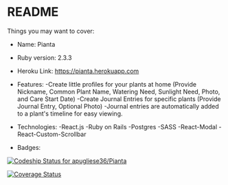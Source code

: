 # README

Things you may want to cover:

* Name: Pianta

* Ruby version: 2.3.3

* Heroku Link: https://pianta.herokuapp.com

* Features:
-Create little profiles for your plants at home (Provide Nickname, Common Plant Name, Watering Need, Sunlight Need, Photo, and Care Start Date)
-Create Journal Entries for specific plants (Provide Journal Entry, Optional Photo)
-Journal entries are automatically added to a plant's timeline for easy viewing.

* Technologies:
-React.js
-Ruby on Rails
-Postgres
-SASS
-React-Modal
-React-Custom-Scrollbar

* Badges:

[ ![Codeship Status for apugliese36/Pianta](https://app.codeship.com/projects/b89c04e0-c5af-0135-ea1a-167add8c9948/status?branch=master)](https://app.codeship.com/projects/261032)

[![Coverage Status](https://coveralls.io/repos/github/apugliese36/Pianta/badge.svg)](https://coveralls.io/github/apugliese36/Pianta)
